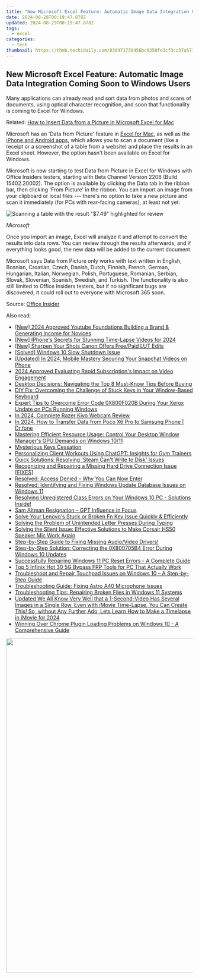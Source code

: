 ```yaml
---
title: "New Microsoft Excel Feature: Automatic Image Data Integration Coming Soon to Windows Users"
date: 2024-08-28T00:19:47.878Z
updated: 2024-08-29T00:19:47.878Z
tags:
  - excel
categories:
  - tech
thumbnail: https://thmb.techidaily.com/836971730456bc9358fe3cf3cc37a571dba17728e808122dfec490930e9df565.jpg
---
```


## New Microsoft Excel Feature: Automatic Image Data Integration Coming Soon to Windows Users

Many applications can already read and sort data from photos and scans of documents, using optical character recognition, and soon that functionality is coming to Excel for Windows.

Related: [How to Insert Data from a Picture in Microsoft Excel for Mac](https://win-able.techidaily.com/comprehensive-troubleshooting-making-your-vrchat-run-smoothly-again/) 

 Microsoft has an 'Data from Picture' feature in [Excel for Mac](https://win-able.techidaily.com/comprehensive-troubleshooting-making-your-vrchat-run-smoothly-again/), as well as the [iPhone and Android apps](https://howto.techidaily.com/6-fixes-to-unfortunately-whatsapp-has-stopped-error-popups-on-poco-x6-drfone-by-drfone-fix-android-problems-fix-android-problems/), which allows you to scan a document (like a receipt or a screenshot of a table from a website) and place the results in an Excel sheet. However, the option hasn't been available on Excel for Windows.

 Microsoft is now starting to test Data from Picture in Excel for Windows with Office Insiders testers, starting with Beta Channel Version 2208 (Build 15402.20002). The option is available by clicking the Data tab in the ribbon bar, then clicking 'From Picture' in the ribbon. You can import an image from your clipboard or local files --- there's no option to take a new picture and scan it immediately (for PCs with rear-facing cameras), at least not yet.

![Scanning a table with the result "$7.49" highlighted for review](https://static1.howtogeekimages.com/wordpress/wp-content/uploads/2022/06/download-3.jpg) 

_Microsoft_

 Once you import an image, Excel will analyze it and attempt to convert the results into data rows. You can review through the results afterwards, and if everything looks good, the new data will be added to the current document.

 Microsoft says Data from Picture only works with text written in English, Bosnian, Croatian, Czech, Danish, Dutch, Finnish, French, German, Hungarian, Italian, Norwegian, Polish, Portuguese, Romanian, Serbian, Slovak, Slovenian, Spanish, Swedish, and Turkish. The functionality is also still limited to Office Insiders testers, but if no significant bugs are discovered, it could roll out to everyone with Microsoft 365 soon.

 Source: [Office Insider](https://insider.office.com/en-us/blog/import-data-from-picture-in-excel-for-windows)

<ins class="adsbygoogle"
     style="display:block"
     data-ad-format="autorelaxed"
     data-ad-client="ca-pub-7571918770474297"
     data-ad-slot="1223367746"></ins>



<ins class="adsbygoogle"
     style="display:block"
     data-ad-client="ca-pub-7571918770474297"
     data-ad-slot="8358498916"
     data-ad-format="auto"
     data-full-width-responsive="true"></ins>

<span class="atpl-alsoreadstyle">Also read:</span>
<div><ul>
<li><a href="https://youtube-tips.techidaily.com/024-approved-youtube-foundations-building-a-brand-and-generating-income-for-novices/"><u>[New] 2024 Approved  Youtube Foundations  Building a Brand & Generating Income for Novices</u></a></li>
<li><a href="https://video-screen-grab.techidaily.com/new-iphones-secrets-for-stunning-time-lapse-videos-for-2024/"><u>[New] IPhone's Secrets for Stunning Time-Lapse Videos for 2024</u></a></li>
<li><a href="https://some-tips.techidaily.com/new-sharpen-your-shots-canon-offers-freepaid-lut-edits/"><u>[New] Sharpen Your Shots  Canon Offers Free/Paid LUT Edits</u></a></li>
<li><a href="https://win-howtos.techidaily.com/solved-windows-10-slow-shutdown-issue/"><u>[Solved] Windows 10 Slow Shutdown Issue</u></a></li>
<li><a href="https://snapchat-videos.techidaily.com/updated-in-2024-mobile-mastery-securing-your-snapchat-videos-on-phone/"><u>[Updated] In 2024, Mobile Mastery  Securing Your Snapchat Videos on Phone</u></a></li>
<li><a href="https://youtube-zero.techidaily.com/approved-evaluating-rapid-subscriptions-impact-on-video-engagement/"><u>2024 Approved  Evaluating Rapid Subscription's Impact on Video Engagement</u></a></li>
<li><a href="https://tech-recovery.techidaily.com/desktop-decisions-navigating-the-top-8-must-know-tips-before-buying/"><u>Desktop Decisions: Navigating the Top 8 Must-Know Tips Before Buying</u></a></li>
<li><a href="https://win-howtos.techidaily.com/diy-fix-overcoming-the-challenge-of-stuck-keys-in-your-window-based-keyboard/"><u>DIY Fix: Overcoming the Challenge of Stuck Keys in Your Window-Based Keyboard</u></a></li>
<li><a href="https://win-howtos.techidaily.com/expert-tips-to-overcome-error-code-0x800f020b-during-your-xerox-update-on-pcs-running-windows/"><u>Expert Tips to Overcome Error Code 0X800F020B During Your Xerox Update on PCs Running Windows</u></a></li>
<li><a href="https://on-screen-recording.techidaily.com/in-2024-complete-razer-kiyo-webcam-review/"><u>In 2024, Complete Razer Kiyo Webcam Review</u></a></li>
<li><a href="https://android-transfer.techidaily.com/in-2024-how-to-transfer-data-from-poco-x6-pro-to-samsung-phone-drfone-by-drfone-transfer-from-android-transfer-from-android/"><u>In 2024, How to Transfer Data from Poco X6 Pro to Samsung Phone | Dr.fone</u></a></li>
<li><a href="https://win-howtos.techidaily.com/mastering-efficient-resource-usage-control-your-desktop-window-managers-gpu-demands-on-windows-1011/"><u>Mastering Efficient Resource Usage: Control Your Desktop Window Manager's GPU Demands on Windows 10/11</u></a></li>
<li><a href="https://win-howtos.techidaily.com/mysterious-keys-cessation/"><u>Mysterious Keys Cessation</u></a></li>
<li><a href="https://tech-hub.techidaily.com/personalizing-client-workouts-using-chatgpt-insights-for-gym-trainers/"><u>Personalizing Client Workouts Using ChatGPT: Insights for Gym Trainers</u></a></li>
<li><a href="https://win-howtos.techidaily.com/quick-solutions-resolving-steam-cant-write-to-disk-issues/"><u>Quick Solutions: Resolving 'Steam Can't Write to Disk' Issues</u></a></li>
<li><a href="https://win-howtos.techidaily.com/recognizing-and-repairing-a-missing-hard-drive-connection-issue-fixes/"><u>Recognizing and Repairing a Missing Hard Drive Connection Issue [FIXES]</u></a></li>
<li><a href="https://win-howtos.techidaily.com/resolved-access-denied-why-you-can-now-enter/"><u>Resolved: Access Denied – Why You Can Now Enter</u></a></li>
<li><a href="https://win-howtos.techidaily.com/resolved-identifying-and-fixing-windows-update-database-issues-on-windows-11/"><u>Resolved: Identifying and Fixing Windows Update Database Issues on Windows 11</u></a></li>
<li><a href="https://win-howtos.techidaily.com/resolving-unregistered-class-errors-on-your-windows-10-pc-solutions-inside/"><u>Resolving Unregistered Class Errors on Your Windows 10 PC - Solutions Inside!</u></a></li>
<li><a href="https://tech-revival.techidaily.com/sam-altman-resignation-gpt-influence-in-focus/"><u>Sam Altman Resignation – GPT Influence in Focus</u></a></li>
<li><a href="https://win-howtos.techidaily.com/solve-your-lenovos-stuck-or-broken-fn-key-issue-quickly-and-efficiently/"><u>Solve Your Lenovo's Stuck or Broken Fn Key Issue Quickly & Efficiently</u></a></li>
<li><a href="https://win-howtos.techidaily.com/solving-the-problem-of-unintended-letter-presses-during-typing/"><u>Solving the Problem of Unintended Letter Presses During Typing</u></a></li>
<li><a href="https://win-howtos.techidaily.com/solving-the-silent-issue-effective-solutions-to-make-corsair-hs50-speaker-mic-work-again/"><u>Solving the Silent Issue: Effective Solutions to Make Corsair HS50 Speaker Mic Work Again</u></a></li>
<li><a href="https://win-howtos.techidaily.com/step-by-step-guide-to-fixing-missing-audiovideo-drivers/"><u>Step-by-Step Guide to Fixing Missing Audio/Video Drivers!</u></a></li>
<li><a href="https://win-howtos.techidaily.com/step-by-step-solution-correcting-the-0x800705b4-error-during-windows-10-updates/"><u>Step-by-Step Solution: Correcting the 0X800705B4 Error During Windows 10 Updates</u></a></li>
<li><a href="https://win-howtos.techidaily.com/successfully-repairing-windows-11-pc-reset-errors-a-complete-guide/"><u>Successfully Repairing Windows 11 PC Reset Errors - A Complete Guide</u></a></li>
<li><a href="https://bypass-frp.techidaily.com/top-5-infinix-hot-30-5g-bypass-frp-tools-for-pc-that-actually-work-by-drfone-android/"><u>Top 5 Infinix Hot 30 5G Bypass FRP Tools for PC That Actually Work</u></a></li>
<li><a href="https://win-howtos.techidaily.com/troubleshoot-and-repair-touchpad-issues-on-windows-10-a-step-by-step-guide/"><u>Troubleshoot and Repair Touchpad Issues on Windows 10 – A Step-by-Step Guide</u></a></li>
<li><a href="https://win-howtos.techidaily.com/troubleshooting-guide-fixing-astro-a40-microphone-issues/"><u>Troubleshooting Guide: Fixing Astro A40 Microphone Issues</u></a></li>
<li><a href="https://win-howtos.techidaily.com/troubleshooting-tips-repairing-broken-files-in-windows-11-systems/"><u>Troubleshooting Tips: Repairing Broken Files in Windows 11 Systems</u></a></li>
<li><a href="https://ai-video-editing.techidaily.com/1713965801102-updated-we-all-know-very-well-that-a-1-second-video-has-several-images-in-a-single-row-even-with-imovie-time-lapse-you-can-create-this-so-without-any-furthe/"><u>Updated We All Know Very Well that a 1-Second-Video Has Several Images in a Single Row. Even with iMovie Time-Lapse, You Can Create This! So, without Any Further Ado, Lets Learn How to Make a Timelapse in iMovie for 2024</u></a></li>
<li><a href="https://win-howtos.techidaily.com/winning-over-chrome-plugin-loading-problems-on-windows-10-a-comprehensive-guide/"><u>Winning Over Chrome Plugin Loading Problems on Windows 10 - A Comprehensive Guide</u></a></li>
</ul></div>

<!-- affiliate ads begin -->
<a href="https://ursime.pxf.io/c/5597632/2048972/16384" target="_top" id="2048972"><img src="//a.impactradius-go.com/display-ad/16384-2048972" border="0" alt="" width="1200" height="900"/></a><img height="0" width="0" src="https://imp.pxf.io/i/5597632/2048972/16384" style="position:absolute;visibility:hidden;" border="0" />
<!-- affiliate ads end -->